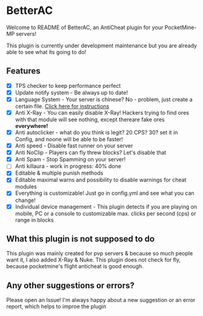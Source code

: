 # BetterAC

Welcome to README of BetterAC, an AntiCheat plugin for your PocketMine-MP servers!

This plugin is currently under development maintenance but you are already able to see what its going to do!

## Features
- [x] TPS checker to keep performance perfect
- [x] Update notify system - Be always up to date! 
- [x] Language System - Your server is chinese? No - problem, just create a certain file. <a href='Languages.md'> Click here for instructions </a>
- [x] Anti X-Ray - You can easily disable X-Ray! Hackers trying to find ores with that module will see nothing, except thereare fake ores **everywhere!**
- [x] Anti autoclicker - what do you think is legit? 20 CPS? 30? set it in Config, and noone will be able to be faster!
- [x] Anti speed - Disable fast runner on your server
- [x] Anti NoClip - Players can fly threw blocks? Let's disable that 
- [x] Anti Spam - Stop Spamming on your server!
- [ ] Anti killaura - work in progress: 40% done
- [x] Editable & multiple punish methods
- [x] Editable maximal warns and possibility to disable warnings for cheat modules
- [x] Everything is customizable! Just go in config.yml and see what you can change!
- [x] Individual device management - This plugin detects if you are playing on mobile, PC or a console to customizable max. clicks per second (cps) or range in blocks

## What this plugin is not supposed to do
This plugin was mainly created for pvp servers & because so much people want it, I also added X-Ray & Nuke.
This plugin does not check for fly, because pocketmine's flight anticheat is good enough.

## Any other suggestions or errors?
Please open an Issue!
I'm always happy about a new suggestion or an error report, which helps to improe the plugin

